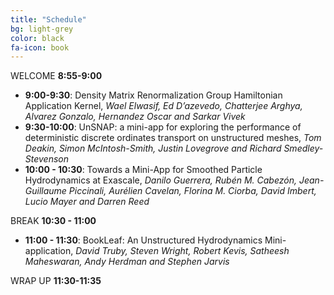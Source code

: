 ```yaml
---
title: "Schedule"
bg: light-grey
color: black
fa-icon: book
---
```


WELCOME **8:55-9:00**

- **9:00-9:30**: Density Matrix Renormalization Group Hamiltonian Application
  Kernel, _Wael Elwasif, Ed D’azevedo, Chatterjee Arghya, Alvarez Gonzalo,
Hernandez Oscar and Sarkar Vivek_
- **9:30-10:00**: UnSNAP: a mini-app for exploring the performance of
  deterministic discrete ordinates transport on unstructured meshes, _Tom
Deakin, Simon McIntosh-Smith, Justin Lovegrove and Richard Smedley-Stevenson_
- **10:00 - 10:30**:  Towards a Mini-App for Smoothed Particle Hydrodynamics at
  Exascale, _Danilo Guerrera, Rubén M. Cabezón, Jean-Guillaume Piccinali,
Aurélien Cavelan, Florina M. Ciorba, David Imbert, Lucio Mayer and Darren Reed_

BREAK **10:30 - 11:00**

- **11:00 - 11:30**: BookLeaf: An Unstructured Hydrodynamics Mini-application,
  _David Truby, Steven Wright, Robert Kevis, Satheesh Maheswaran, Andy Herdman
and Stephen Jarvis_

WRAP UP **11:30-11:35**
